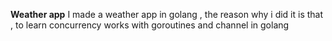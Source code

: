 **Weather app**
I made a weather app in golang , the reason why i did it is that , to learn concurrency works with goroutines and channel in golang
